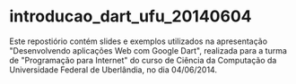 introducao_dart_ufu_20140604
============================

Este repostiório contém slides e exemplos utilizados na apresentação "Desenvolvendo aplicações Web com Google Dart", realizada para a turma de "Programação para Internet" do curso de Ciência da Computação da Universidade Federal de Uberlândia, no dia 04/06/2014.
